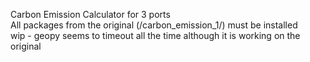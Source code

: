 Carbon Emission Calculator for 3 ports  
All packages from the original (/carbon_emission_1/) must be installed  
wip - geopy seems to timeout all the time although it is working on the original
